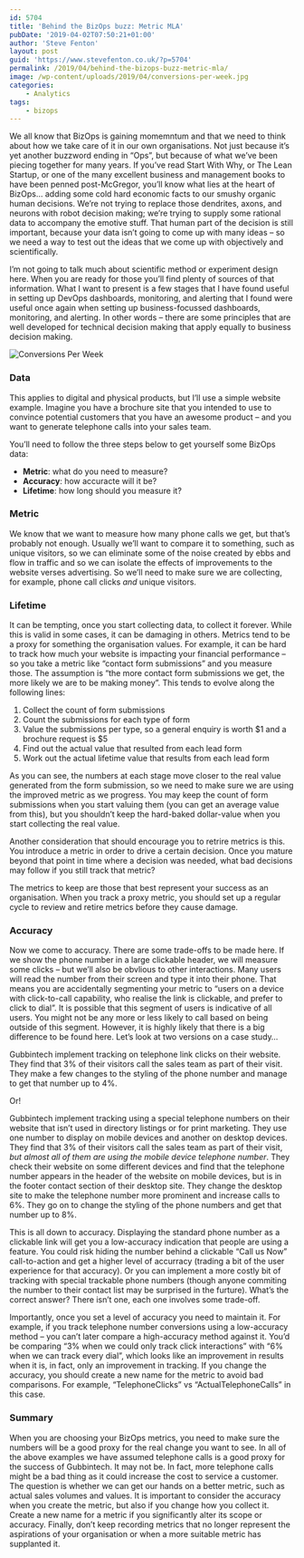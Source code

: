 ```yaml
---
id: 5704
title: 'Behind the BizOps buzz: Metric MLA'
pubDate: '2019-04-02T07:50:21+01:00'
author: 'Steve Fenton'
layout: post
guid: 'https://www.stevefenton.co.uk/?p=5704'
permalink: /2019/04/behind-the-bizops-buzz-metric-mla/
image: /wp-content/uploads/2019/04/conversions-per-week.jpg
categories:
    - Analytics
tags:
    - bizops
---
```


We all know that BizOps is gaining momemntum and that we need to think about how we take care of it in our own organisations. Not just because it’s yet another buzzword ending in “Ops”, but because of what we’ve been piecing together for many years. If you’ve read Start With Why, or The Lean Startup, or one of the many excellent business and management books to have been penned post-McGregor, you’ll know what lies at the heart of BizOps… adding some cold hard economic facts to our smushy organic human decisions. We’re not trying to replace those dendrites, axons, and neurons with robot decision making; we’re trying to supply some rational data to accompany the emotive stuff. That human part of the decision is still important, because your data isn’t going to come up with many ideas – so we need a way to test out the ideas that we come up with objectively and scientifically.

I’m not going to talk much about scientific method or experiment design here. When you are ready for those you’ll find plenty of sources of that information. What I want to present is a few stages that I have found useful in setting up DevOps dashboards, monitoring, and alerting that I found were useful once again when setting up business-focussed dashboards, monitoring, and alerting. In other words – there are some principles that are well developed for technical decision making that apply equally to business decision making.

![Conversions Per Week](https://www.stevefenton.co.uk/wp-content/uploads/2019/04/conversions-per-week.jpg)

### Data

This applies to digital and physical products, but I’ll use a simple website example. Imagine you have a brochure site that you intended to use to convince potential customers that you have an awesome product – and you want to generate telephone calls into your sales team.

You’ll need to follow the three steps below to get yourself some BizOps data:

- **Metric**: what do you need to measure?
- **Accuracy**: how accuracte will it be?
- **Lifetime**: how long should you measure it?

### Metric

We know that we want to measure how many phone calls we get, but that’s probably not enough. Usually we’ll want to compare it to something, such as unique visitors, so we can eliminate some of the noise created by ebbs and flow in traffic and so we can isolate the effects of improvements to the website verses advertising. So we’ll need to make sure we are collecting, for example, phone call clicks *and* unique visitors.

### Lifetime

It can be tempting, once you start collecting data, to collect it forever. While this is valid in some cases, it can be damaging in others. Metrics tend to be a proxy for something the organisation values. For example, it can be hard to track how much your website is impacting your financial performance – so you take a metric like “contact form submissions” and you measure those. The assumption is “the more contact form submissions we get, the more likely we are to be making money”. This tends to evolve along the following lines:

1. Collect the count of form submissions
2. Count the submissions for each type of form
3. Value the submissions per type, so a general enquiry is worth $1 and a brochure request is $5
4. Find out the actual value that resulted from each lead form
5. Work out the actual lifetime value that results from each lead form

As you can see, the numbers at each stage move closer to the real value generated from the form submission, so we need to make sure we are using the improved metric as we progress. You may keep the count of form submissions when you start valuing them (you can get an average value from this), but you shouldn’t keep the hard-baked dollar-value when you start collecting the real value.

Another consideration that should encourage you to retrire metrics is this. You introduce a metric in order to drive a certain decision. Once you mature beyond that point in time where a decision was needed, what bad decisions may follow if you still track that metric?

The metrics to keep are those that best represent your success as an organisation. When you track a proxy metric, you should set up a regular cycle to review and retire metrics before they cause damage.

### Accuracy

Now we come to accuracy. There are some trade-offs to be made here. If we show the phone number in a large clickable header, we will measure some clicks – but we’ll also be obvlious to other interactions. Many users will read the number from their screen and type it into their phone. That means you are accidentally segmenting your metric to “users on a device with click-to-call capability, who realise the link is clickable, and prefer to click to dial”. It is possible that this segment of users is indicative of all users. You might not be any more or less likely to call based on being outside of this segment. However, it is highly likely that there is a big difference to be found here. Let’s look at two versions on a case study…

Gubbintech implement tracking on telephone link clicks on their website. They find that 3% of their visitors call the sales team as part of their visit. They make a few changes to the styling of the phone number and manage to get that number up to 4%.

Or!

Gubbintech implement tracking using a special telephone numbers on their website that isn’t used in directory listings or for print marketing. They use one number to display on mobile devices and another on desktop devices. They find that 3% of their visitors call the sales team as part of their visit, *but almost all of them are using the mobile device telephone number*. They check their website on some different devices and find that the telephone number appears in the header of the website on mobile devices, but is in the footer contact section of their desktop site. They change the desktop site to make the telephone number more prominent and increase calls to 6%. They go on to change the styling of the phone numbers and get that number up to 8%.

This is all down to accuracy. Displaying the standard phone number as a clickable link will get you a low-accuracy indication that people are using a feature. You could risk hiding the number behind a clickable “Call us Now” call-to-action and get a higher level of accurracy (trading a bit of the user experience for that accuracy). Or you can implement a more costly bit of tracking with special trackable phone numbers (though anyone commiting the number to their contact list may be surprised in the furture). What’s the correct answer? There isn’t one, each one involves some trade-off.

Importantly, once you set a level of accuracy you need to maintain it. For example, if you track telephone number conversions using a low-accuracy method – you can’t later compare a high-accuracy method against it. You’d be comparing “3% when we could only track click interactions” with “6% when we can track every dial”, which looks like an improvement in results when it is, in fact, only an improvement in tracking. If you change the accuracy, you should create a new name for the metric to avoid bad comparisons. For example, “TelephoneClicks” vs “ActualTelephoneCalls” in this case.

### Summary

When you are choosing your BizOps metrics, you need to make sure the numbers will be a good proxy for the real change you want to see. In all of the above examples we have assumed telephone calls is a good proxy for the success of Gubbintech. It may not be. In fact, more telephone calls might be a bad thing as it could increase the cost to service a customer. The question is whether we can get our hands on a better metric, such as actual sales volumes and values. It is important to consider the accuracy when you create the metric, but also if you change how you collect it. Create a new name for a metric if you significantly alter its scope or accuracy. Finally, don’t keep recording metrics that no longer represent the aspirations of your organisation or when a more suitable metric has supplanted it.